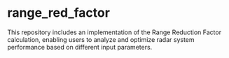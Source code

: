 # range_red_factor
This repository includes an implementation of the Range Reduction Factor calculation, enabling users to analyze and optimize radar system performance based on different input parameters.
